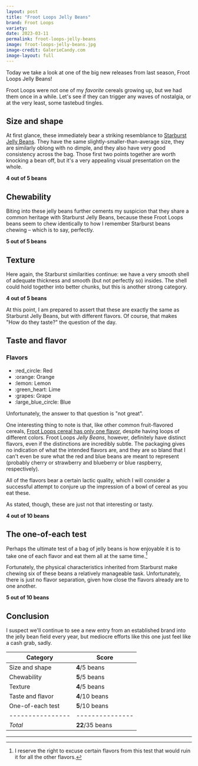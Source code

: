 ```yaml
---
layout: post
title: "Froot Loops Jelly Beans"
brand: Froot Loops
variety:
date: 2023-03-11
permalink: froot-loops-jelly-beans
image: froot-loops-jelly-beans.jpg
image-credit: GalerieCandy.com
image-layout: full
---
```



Today we take a look at one of the big new releases from last season,
Froot Loops Jelly Beans!

Froot Loops were not one of my _favorite_ cereals growing up,
but we had them once in a while.
Let's see if they can trigger any waves of nostalgia,
or at the very least, some tastebud tingles.


## Size and shape

At first glance, these immediately bear a striking resemblance to
[Starburst Jelly Beans](/starburst-jelly-beans).
They have the same slightly-smaller-than-average size,
they are similarly oblong with no dimple,
and they also have very good consistency across the bag.
Those first two points together are worth knocking a bean off,
but it's a very appealing visual presentation on the whole.

**4 out of 5 beans**


## Chewability

Biting into these jelly beans further cements my suspicion that
they share a common heritage with Starburst Jelly Beans,
because these Froot Loops beans seem to chew identically
to how I remember Starburst beans chewing –
which is to say, perfectly.

**5 out of 5 beans**


## Texture

Here again, the Starburst similarities continue:
we have a very smooth shell of adequate thickness
and smooth (but not perfectly so) insides.
The shell could hold together into better chunks,
but this is another strong category.

**4 out of 5 beans**


At this point, I am prepared to assert that these are exactly the same
as Starburst Jelly Beans, but with different flavors.
Of course, that makes "How do they taste?" the question of the day.


## Taste and flavor

<div class="inset">
    <h3>Flavors</h3>
    <ul class="emoji-list">
        <li>:red_circle: Red</li>
        <li>:orange: Orange</li>
        <li>:lemon: Lemon</li>
        <li>:green_heart: Lime</li>
        <li>:grapes: Grape</li>
        <li>:large_blue_circle: Blue</li>
    </ul>
</div>

Unfortunately, the answer to that question is "not great".

One interesting thing to note is that, like other common fruit-flavored cereals,
[Froot Loops cereal has only one flavor](https://www.allrecipes.com/article/are-all-froot-loops-the-same-flavor/),
despite having loops of different colors.
Froot Loops _Jelly Beans_, however, definitely have distinct flavors,
even if the distinctions are incredibly subtle.
The packaging gives no indication of what the intended flavors are,
and they are so bland that I can't even be sure
what the red and blue beans are meant to represent
(probably cherry or strawberry and blueberry or blue raspberry, respectively).

All of the flavors bear a certain lactic quality,
which I will consider a successful attempt to conjure up
the impression of a bowl of cereal as you eat these.

As stated, though, these are just not that interesting or tasty.

**4 out of 10 beans**


## The one-of-each test

Perhaps the ultimate test of a bag of jelly beans is how enjoyable it is
to take one of each flavor and eat them all at the same time.[^1]

Fortunately, the physical characteristics inherited from Starburst
make chewing six of these beans a relatively manageable task.
Unfortunately, there is just no flavor separation,
given how close the flavors already are to one another.

**5 out of 10 beans**


## Conclusion

I suspect we'll continue to see a new entry from an established brand
into the jelly bean field every year, but mediocre efforts like this one
just feel like a cash grab, sadly.

Category         | Score
---------------- | ---------------
Size and shape   | **4**/5 beans
Chewability      | **5**/5 beans
Texture          | **4**/5 beans
Taste and flavor | **4**/10 beans
One-of-each test | **5**/10 beans
---------------- | ---------------
_Total_          | **22**/35 beans


---

[^1]: I reserve the right to excuse certain flavors from this test that would ruin it for all the other flavors.

